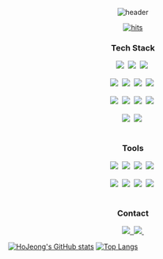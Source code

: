 <p align="center">
  <img src="https://capsule-render.vercel.app/api?type=wave&color=auto&height=300&section=header&text=Welcome%20to%20HoJeong's%20Github&fontSize=50" alt="header">
</p>

<p align="center">
  <a href="https://github.com/HOJEONGKIMM">
    <img src="https://hits.seeyoufarm.com/api/count/incr/badge.svg?url=https%3A%2F%2Fgithub.com%2FHOJEONGKIMM&count_bg=%23D200FF&title_bg=%23FFA3A3&icon=tinder.svg&icon_color=%23FFFFFF&title=hits&edge_flat=false" alt="hits">
  </a>
</p>


<!--내용 부분-->
<h3 align="center">Tech Stack</h3>
<div align="center">
  <img src="https://img.shields.io/badge/javascript-F7DF1E.svg?style=for-the-badge&logo=javascript&logoColor=20232a" />&nbsp
  <img src="https://img.shields.io/badge/html5-E34F26.svg?style=for-the-badge&logo=html5&logoColor=white" />&nbsp
  <img src="https://img.shields.io/badge/css3-1572B6.svg?style=for-the-badge&logo=css3&logoColor=white" />&nbsp
</div>

<br>

<div align="center">
  <img src="https://img.shields.io/badge/python-3670A0?style=for-the-badge&logo=python&logoColor=ffdd54" />&nbsp
  <img src="https://img.shields.io/badge/pandas-150458.svg?style=for-the-badge&logo=pandas&logoColor=white" />&nbsp
  <img src="https://img.shields.io/badge/numpy-4d77cf.svg?style=for-the-badge&logo=numpy&logoColor=white" />&nbsp
  <img src="https://img.shields.io/badge/Matplotlib-11557c.svg?style=for-the-badge&logo=Matplotlib&logoColor=white" />&nbsp
</div>

<br>

<div align="center">
  <img src="https://img.shields.io/badge/Java-FFD700?style=for-the-badge&logo=java&logoColor=white" />&nbsp
  <img src="https://img.shields.io/badge/Spring Boot-87CEEB?style=for-the-badge&logo=spring-boot&logoColor=white" />&nbsp
  <img src="https://img.shields.io/badge/Spring-98FB98?style=for-the-badge&logo=spring&logoColor=white" />&nbsp
  <img src="https://img.shields.io/badge/JPA-FFB6C1?style=for-the-badge&logo=hibernate&logoColor=white" />&nbsp
</div>



<br>

<div align="center">
  <img src="https://img.shields.io/badge/AWS-3670A0?style=for-the-badge&logo=amazonaws&logoColor=white" />&nbsp
  <img src="https://img.shields.io/badge/Docker-150458.svg?style=for-the-badge&logo=java&logoColor=white" />&nbsp
 
</div>

<br>

<h3 align="center">Tools</h3>
<div align="center">
  <img src="https://img.shields.io/badge/git-F05033.svg?style=for-the-badge&logo=git&logoColor=white" />&nbsp
  <img src="https://img.shields.io/badge/github-181717.svg?style=for-the-badge&logo=github&logoColor=white" />&nbsp
  <img src="https://img.shields.io/badge/Notion-F3F3F3.svg?style=for-the-badge&logo=notion&logoColor=black" />&nbsp
  <img src="https://img.shields.io/badge/figma-F24E1E.svg?style=for-the-badge&logo=figma&logoColor=white" />&nbsp
</div>

<br>

<div align="center">
  <img src="https://img.shields.io/badge/VSCode-FFD700.svg?style=for-the-badge&logo=visual-studio-code&logoColor=22ABF3" />&nbsp
  <img src="https://img.shields.io/badge/intelliJ-2C2C32.svg?style=for-the-badge&logo=intellijidea&logoColor=F37726" />&nbsp
  <img src="https://img.shields.io/badge/eclipse-87CEEB.svg?style=for-the-badge&logo=eclipseide&logoColor=F37726" />&nbsp
  <img src="https://img.shields.io/badge/Colab-98FB98.svg?style=for-the-badge&logo=googlecolab&logoColor=F9AB00" />&nbsp

</div>

<br>

<h3 align="center">Contact</h3>
<div align="center">
  <a href="https://velog.io/@naninaniyoyoyoyo">
    <img src="https://img.shields.io/badge/Velog-1EBC8F?style=for-the-badge&logo=velog&logoColor=white" />&nbsp
  </a>
  <a href="mailto:khj15263245@gmail.com">
    <img
      src="https://img.shields.io/badge/khj15263245@gmail.com-D14836?style=for-the-badge&logo=gmail&logoColor=white"/>&nbsp
  </a>
</div>


  [![HoJeong's GitHub stats](https://github-readme-stats.vercel.app/api?username=HOJEONGKIMM&include_all_commits=true&show_icons=true&theme=radical)](https://github.com/HOJEONGKIMM)
  [![Top Langs](https://github-readme-stats.vercel.app/api/top-langs/?username=HOJEONGKIMM)](https://github.com/HOJEONGKIMM)



